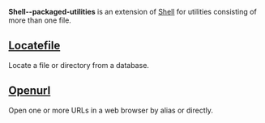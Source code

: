 
**Shell--packaged-utilities** is an extension of [Shell](https://github.com/unixfoundation/shell) for utilities consisting of more than one file.

## [Locatefile](locatefile)

Locate a file or directory from a database.

## [Openurl](openurl)

Open one or more URLs in a web browser by alias or directly.

